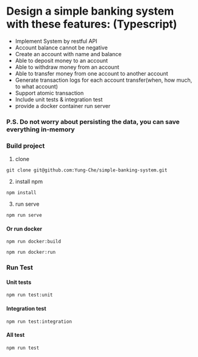 # Design a simple banking system with these features: (Typescript)

- Implement System by restful API
- Account balance cannot be negative
- Create an account with name and balance
- Able to deposit money to an account
- Able to withdraw money from an account
- Able to transfer money from one account to another account
- Generate transaction logs for each account transfer(when, how much, to what account)
- Support atomic transaction
- Include unit tests & integration test
- provide a docker container run server
### P.S. Do not worry about persisting the data, you can save everything in-memory

### Build project
1. clone
```
git clone git@github.com:Yung-Che/simple-banking-system.git
```

2. install npm 
```
npm install
```

3. run serve
```
npm run serve
```
#### Or run docker
```
npm run docker:build
```
```
npm run docker:run
```

### Run Test
#### Unit tests
```
npm run test:unit
```

#### Integration test
```
npm run test:integration
```

#### All test
```
npm run test
```
